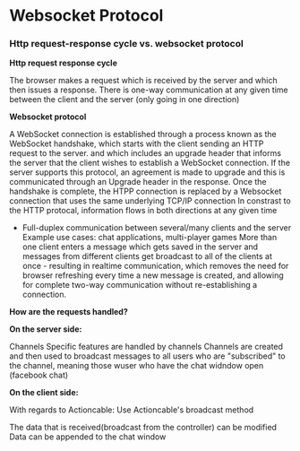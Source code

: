 # Websocket Protocol 

### Http request-response cycle vs. websocket protocol

**Http request response cycle**

The browser makes a request which is received by the server and which then issues a response.
There is one-way communication at any given time between the client and the server (only going in one direction)


**Websocket protocol**

A WebSocket connection is established through a process known as the WebSocket
handshake, which starts with the client sending an HTTP request to the server. 
and which includes an upgrade header that informs the server that the
client wishes to establish a WebSocket connection.
If the server supports this protocol, an agreement is made to upgrade and this is communicated
through an Upgrade header in the response.
Once the handshake is complete, the HTPP connection is replaced by a Websocket connection
that uses the same underlying TCP/IP connection 
In constrast to the HTTP protocal, information flows in both directions
at any given time

* Full-duplex communication between several/many clients and the server
Example use cases: chat applications, multi-player games 
More than one client enters a message which gets saved in the server and messages from different
clients get broadcast to all of the clients at once - resulting in realtime communication, which removes the need
for browser refreshing every time a new message is created, and allowing for complete two-way communication 
without re-establishing a connection.

**How are the requests handled?**

**On the server side:**

Channels
Specific features are handled by channels
Channels are created and then used to broadcast messages to all users who are "subscribed" to 
the channel, meaning those wuser who have the chat widndow open (facebook chat)

**On the client side:**

With regards to Actioncable: 
Use Actioncable's broadcast method 

The data that is received(broadcast from the controller) can be modified 
Data can be appended to the chat window 






